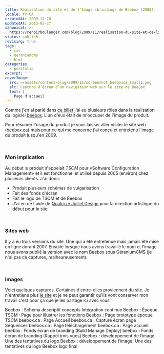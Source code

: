 ```yaml
---
title: Réalisation du site et de l’Image «branding» de Beebox [2008]
locale: fr-CA
createdAt: 2009-11-28
updatedAt: 2013-03-27
canonical: >-
  https://renoirboulanger.com/blog/2009/11/realisation-du-site-et-de-limage-«branding»-de-beebox-2008/
status: publish
revising: true
tags:
  - css
  - geraniumcms
  - html
categories:
  - portfolio
excerpt: ''
coverImage:
  src: ~/assets/content/blog/2009/11/screenshot_beeboxca_small1.png
  alt: Capture d’écran d’un navigateur web sur le site de BeeBox
  text: |
    Page d’accueil
---
```


Comme j'en ai parlé dans <a href="/blog/2009/11/realisation-de-linterface-logiciel-beebox-2007/">ce billet</a> j'ai eu plusieurs rôles dans la réalisation du logiciel <a href="http://www.beebox.ca">beebox</a>. L'un d'eux était de m'occuper de l'image du produit.


<p>Pour résumer l'usage du produit je vous laisser aller visiter le site web (<a href="http://www.beebox.ca">beebox.ca</a>) mais pour ce qui me concerne j'ai conçu et entretenu l'image du produit jusqu'en 2009.</p>
<p>&nbsp;</p>
<!--more-->
<h3>Mon implication</h3>
<p>Au début le produit s'appelait <em>TSCM</em> pour «Software Configuration Management» et il est fonctionnel et utilisé depuis 2005 (environ) chez plusieurs clients. J'ai donc:</p>
<ul>
  <li>Produit plusieurs schémas de vulgarisation</li>
  <li>Fait des fonds d'écran</li>
  <li>Fait le logo de TSCM et de Beebox</li>
  <li>J'ai eu de l'aide de <a href="http://www.1407.ca/">Quatorze Juillet Design</a> pour la direction artistique du début pour le site</li>
</ul>
<p>&nbsp;</p>

<h3>Sites web</h3>
<p>Il y a eu trois versions du site. Une qui a été entretenue mais jamais été mise en ligne durant 2007. Ensuite lorsque nous avons travaillé le nom et l'image nous avons publié la version avec le nom Beebox sous GéraniumCMS (je n'ai pas de captures, malheureusement).</p>
<p>&nbsp;</p>

<h3>Images</h3>
<p>Voici quelques captures. Certaines d'entre-elles proviennent du site. Je n'entretiens plus <a href="http://www.beebox.ca/">le site</a> et je ne peut garantir qu'ils vont conserver mon travail c'est pour ça que je les partage ici avec vous</p>

<!--
#TODO-App-Image: Implement data-larger-src
-->
<div style="overflow:hidden;clear:both;" class="thumbnails gallery flex flex-row flex-wrap">

<app-image class="w-1/3" data-larger-src="~/assets/content/blog/2009/11/featurespage.png" src="~/assets/content/blog/2009/11/featurespage-150x150.png" alt="" figcaption=" ">
Beebox : Schéma descriptif concepts Intégration continue
</app-image>

<app-image class="w-1/3" data-larger-src="~/assets/content/blog/2009/11/screenshot_tscm_features.png" src="~/assets/content/blog/2009/11/screenshot_tscm_features-150x150.png" alt="" figcaption=" ">
Beebox : Époque TSCM : Page pour illustrer les fonctions
</app-image>

<app-image class="w-1/3" data-larger-src="~/assets/content/blog/2009/11/screenshot_tscm_featuredetail.png" src="~/assets/content/blog/2009/11/screenshot_tscm_featuredetail-150x150.png" alt="" figcaption=" ">
Beebox : Page prototype époque TSCM
</app-image>

<app-image class="w-1/3" data-larger-src="~/assets/content/blog/2009/11/screenshot_beeboxca_small1.png" src="~/assets/content/blog/2009/11/screenshot_beeboxca_small1-150x150.png" alt="" figcaption=" ">
beebox.ca : Page Accueil
</app-image>

<app-image class="w-1/3" data-larger-src="~/assets/content/blog/2009/11/screenshot_beeboxca3.png" src="~/assets/content/blog/2009/11/screenshot_beeboxca3-150x150.png" alt="" figcaption=" ">
beebox.ca : Capture écran page Séquences
</app-image>

<app-image class="w-1/3" data-larger-src="~/assets/content/blog/2009/11/screenshot_beeboxca2.png" src="~/assets/content/blog/2009/11/screenshot_beeboxca2-150x150.png" alt="" figcaption=" ">
beebox.ca : Page téléchargement
</app-image>

<app-image class="w-1/3" data-larger-src="~/assets/content/blog/2009/11/screenshot_beeboxca1.png" src="~/assets/content/blog/2009/11/screenshot_beeboxca1-150x150.png" alt="" figcaption=" ">
beebox.ca : Page accueil
</app-image>

<app-image class="w-1/3" data-larger-src="~/assets/content/blog/2009/11/beeboxbmd_1680.png" src="~/assets/content/blog/2009/11/beeboxbmd_1680-150x150.png" alt="" figcaption=" ">
beebox : Fonds écran de branding (Build Manage Deploy)
</app-image>

<app-image class="w-1/3" data-larger-src="~/assets/content/blog/2009/11/beeboxwss_1680.png" src="~/assets/content/blog/2009/11/beeboxwss_1680-150x150.png" alt="" figcaption=" ">
beebox : Fonds écran de branding (Rappel trois vues)
</app-image>

<app-image class="w-1/3" data-larger-src="~/assets/content/blog/2009/11/tentative1.png" src="~/assets/content/blog/2009/11/tentative1-150x150.png" alt="" figcaption=" ">
Beebox : développement de l’image: Une des tentatives du logo
</app-image>

<app-image class="w-1/3" data-larger-src="~/assets/content/blog/2009/11/tentative6.png" src="~/assets/content/blog/2009/11/tentative6-150x150.png" alt="" figcaption=" ">
Beebox : développement de l’image: Une des tentatives du logo
</app-image>

<app-image class="w-1/3" data-larger-src="~/assets/content/blog/2009/11/beebox_logo.png" src="~/assets/content/blog/2009/11/beebox_logo-150x96.png" alt="" figcaption=" ">
Beebox logo final
</app-image>

</div>

